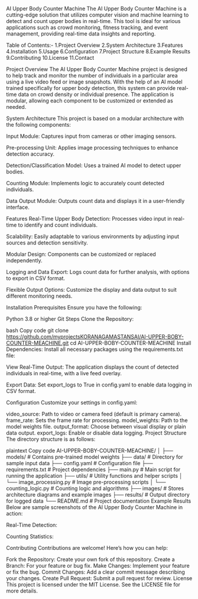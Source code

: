 AI Upper Body Counter Machine
The AI Upper Body Counter Machine is a cutting-edge solution that utilizes 
computer vision and machine learning to detect and count upper bodies in 
real-time. This tool is ideal for various applications such as crowd monitoring,
fitness tracking, and event management, providing real-time data insights and reporting.

Table of Contents:-
1.Project Overview 
2.System Architecture
3.Features
4.Installation
5.Usage
6.Configuration
7.Project Structure
8.Example Results
9.Contributing
10.License
11.Contact


Project Overview
The AI Upper Body Counter Machine project is designed to help track and monitor the number of 
individuals in a particular area using a live video feed or image snapshots. With the help of 
an AI model trained specifically for upper body detection, this system can provide real-time data
on crowd density or individual presence. The application is modular, allowing each component to be 
customized or extended as needed.

System Architecture
This project is based on a modular architecture with the following components:

Input Module: Captures input from cameras or other imaging sensors.

Pre-processing Unit: Applies image processing techniques to enhance detection accuracy.

Detection/Classification Model: Uses a trained AI model to detect upper bodies.

Counting Module: Implements logic to accurately count detected individuals.

Data Output Module: Outputs count data and displays it in a user-friendly interface.

Features
Real-Time Upper Body Detection: Processes video input in real-time to identify and count individuals.

Scalability: Easily adaptable to various environments by adjusting input sources and detection sensitivity.

Modular Design: Components can be customized or replaced independently.

Logging and Data Export: Logs count data for further analysis, with options to export in CSV format.

Flexible Output Options: Customize the display and data output to suit different monitoring needs.

Installation
Prerequisites
Ensure you have the following:

Python 3.8 or higher
Git
Steps
Clone the Repository:

bash
Copy code
git clone https://github.com/myprojectsKORANAGAMASTANSAI/AI-UPPER-BOBY-COUNTER-MEACHINE.git
cd AI-UPPER-BOBY-COUNTER-MEACHINE
Install Dependencies: Install all necessary packages using the requirements.txt file:

View Real-Time Output: The application displays the count of detected individuals in real-time, with a live feed overlay.

Export Data: Set export_logs to True in config.yaml to enable data logging in CSV format.

Configuration
Customize your settings in config.yaml:

video_source: Path to video or camera feed (default is primary camera).
frame_rate: Sets the frame rate for processing.
model_weights: Path to the model weights file.
output_format: Choose between visual display or plain data output.
export_logs: Enable or disable data logging.
Project Structure
The directory structure is as follows:

plaintext
Copy code
AI-UPPER-BOBY-COUNTER-MEACHINE/
│
├── models/                  # Contains pre-trained model weights
├── data/                    # Directory for sample input data
├── config.yaml              # Configuration file
├── requirements.txt         # Project dependencies
├── main.py                  # Main script for running the application
├── utils/                   # Utility functions and helper scripts
│   └── image_processing.py  # Image pre-processing scripts
│   └── counting_logic.py    # Counting logic and algorithms
├── images/                  # Stores architecture diagrams and example images
├── results/                 # Output directory for logged data
└── README.md                # Project documentation
Example Results
Below are sample screenshots of the AI Upper Body Counter Machine in action:

Real-Time Detection:

Counting Statistics:

Contributing
Contributions are welcome! Here’s how you can help:

Fork the Repository: Create your own fork of this repository.
Create a Branch: For your feature or bug fix.
Make Changes: Implement your feature or fix the bug.
Commit Changes: Add a clear commit message describing your changes.
Create Pull Request: Submit a pull request for review.
License
This project is licensed under the MIT License. See the LICENSE file for more details.


